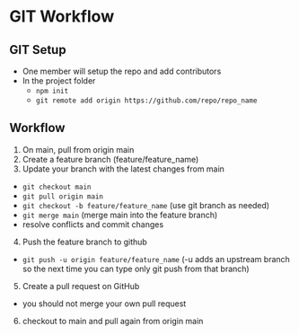 # GIT Workflow

## GIT Setup

- One member will setup the repo and add contributors
- In the project folder
  - `npm init`
  - `git remote add origin https://github.com/repo/repo_name`

## Workflow

1. On main, pull from origin main
2. Create a feature branch (feature/feature_name)
3. Update your branch with the latest changes from main

- `git checkout main`
- `git pull origin main`
- `git checkout -b feature/feature_name` (use git branch as needed)
- `git merge main` (merge main into the feature branch)
- resolve conflicts and commit changes

4.  Push the feature branch to github

- `git push -u origin feature/feature_name`
  (-u adds an upstream branch so the next time you can type only git push from that branch)

5. Create a pull request on GitHub

- you should not merge your own pull request

6. checkout to main and pull again from origin main
